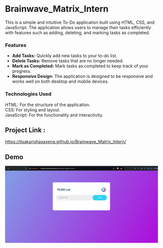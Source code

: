 # Brainwave_Matrix_Intern

This is a simple and intuitive To-Do application built using HTML, CSS, and JavaScript. The application allows users to manage their tasks efficiently with features such as adding, deleting, and marking tasks as completed.

### Features

- **Add Tasks:** Quickly add new tasks to your to-do list.<br>
- **Delete Tasks:** Remove tasks that are no longer needed.<br>
- **Mark as Completed:** Mark tasks as completed to keep track of your progress.<br>
- **Responsive Design:** The application is designed to be responsive and works well on both desktop and mobile devices.

### Technologies Used
HTML: For the structure of the application.<br>
CSS: For styling and layout.<br>
JavaScript: For the functionality and interactivity.

## Project Link : 

https://itsakanshasaxena.github.io/Brainwave_Matrix_Intern/

## Demo
![screenshot](/todo.gif)





